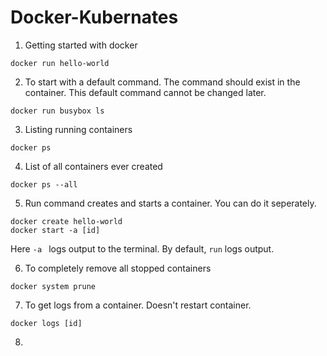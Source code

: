 # Docker-Kubernates
1. Getting started with docker
```
docker run hello-world
```
2. To start with a default command. The command should exist in the container. This default command cannot be changed later.
```
docker run busybox ls
```
3. Listing running containers
```
docker ps
```
4. List of all containers ever created
```
docker ps --all
```
5. Run command creates and starts a container. You can do it seperately.
```
docker create hello-world 
docker start -a [id]
````
  Here ```-a ```  logs output to the terminal. By default, ```run``` logs output.  
  
6. To completely remove all stopped containers
```
docker system prune
```
7. To get logs from a container. Doesn't restart container.
```
docker logs [id]
```
8. 

